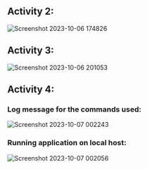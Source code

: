 ## Activity 2:
![Screenshot 2023-10-06 174826](https://github.com/nidaa-7/ECE444-F2023-Lab1/assets/136858218/b24252f9-9c26-4d39-a670-54fbf2901484)

## Activity 3:
![Screenshot 2023-10-06 201053](https://github.com/nidaa-7/ECE444-F2023-Lab1/assets/136858218/d26de396-33d3-494c-a89d-30aca7f59a2e)

## Activity 4:
### Log message for the commands used:
![Screenshot 2023-10-07 002243](https://github.com/nidaa-7/ECE444-F2023-Lab1/assets/136858218/cab80794-d1de-4ed5-97af-5cf28d7949ee)

### Running application on local host:
![Screenshot 2023-10-07 002056](https://github.com/nidaa-7/ECE444-F2023-Lab1/assets/136858218/4fc89030-6e0e-4f42-b1ac-c249ba2228eb)
